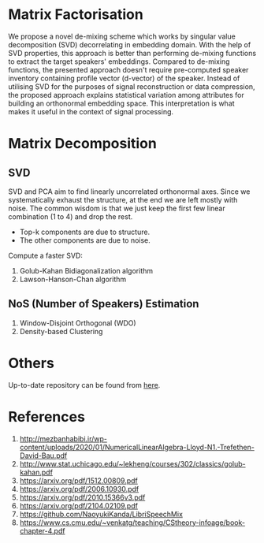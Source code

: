 # Matrix Factorisation

We propose a novel de-mixing scheme which works by singular value decomposition (SVD) decorrelating in embedding domain. With the help of SVD properties, this approach is better than performing de-mixing functions to extract the target speakers' embeddings. Compared to de-mixing functions, the presented approach doesn't require pre-computed speaker inventory containing profile vector (d-vector) of the speaker. Instead of utilising SVD for the purposes of signal reconstruction or data compression, the proposed approach explains statistical variation among attributes for building an orthonormal embedding space. This interpretation is what makes it useful in the context of signal processing.

# Matrix Decomposition

## SVD

SVD and PCA aim to find linearly uncorrelated orthonormal axes. Since we systematically exhaust the structure, at the end we are left mostly with noise. The common wisdom is that we just keep the first few linear combination (1 to 4) and drop the rest.

* Top-k components are due to structure.
* The other components are due to noise.

Compute a faster SVD:

1. Golub-Kahan Bidiagonalization algorithm
2. Lawson-Hanson-Chan algorithm

## NoS (Number of Speakers) Estimation

1. Window-Disjoint Orthogonal (WDO)
2. Density-based Clustering

# Others

Up-to-date repository can be found from [here](https://github.com/asifjalal/speaker-embedding-factorisation).

# References

1. http://mezbanhabibi.ir/wp-content/uploads/2020/01/NumericalLinearAlgebra-Lloyd-N1.-Trefethen-David-Bau.pdf
2. http://www.stat.uchicago.edu/~lekheng/courses/302/classics/golub-kahan.pdf
3. https://arxiv.org/pdf/1512.00809.pdf
4. https://arxiv.org/pdf/2006.10930.pdf
5. https://arxiv.org/pdf/2010.15366v3.pdf
6. https://arxiv.org/pdf/2104.02109.pdf
7. https://github.com/NaoyukiKanda/LibriSpeechMix
8. https://www.cs.cmu.edu/~venkatg/teaching/CStheory-infoage/book-chapter-4.pdf